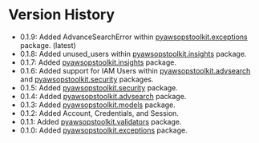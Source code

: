 # Version History

- 0.1.9: Added AdvanceSearchError within [pyawsopstoolkit.exceptions](pyawsopstoolkit/exceptions) package. (latest)
- 0.1.8: Added unused_users within [pyawsopstoolkit.insights](pyawsopstoolkit/insights) package.
- 0.1.7: Added [pyawsopstoolkit.insights](pyawsopstoolkit/insights) package.
- 0.1.6: Added support for IAM Users within [pyawsopstoolkit.advsearch](pyawsopstoolkit/advsearch)
  and [pyawsopstoolkit.security](pyawsopstoolkit/security) packages.
- 0.1.5: Added [pyawsopstoolkit.security](pyawsopstoolkit/security) package.
- 0.1.4: Added [pyawsopstoolkit.advsearch](pyawsopstoolkit/advsearch) package.
- 0.1.3: Added [pyawsopstoolkit.models](pyawsopstoolkit/models) package.
- 0.1.2: Added Account, Credentials, and Session.
- 0.1.1: Added [pyawsopstoolkit.validators](pyawsopstoolkit/validators) package.
- 0.1.0: Added [pyawsopstoolkit.exceptions](pyawsopstoolkit/exceptions) package.